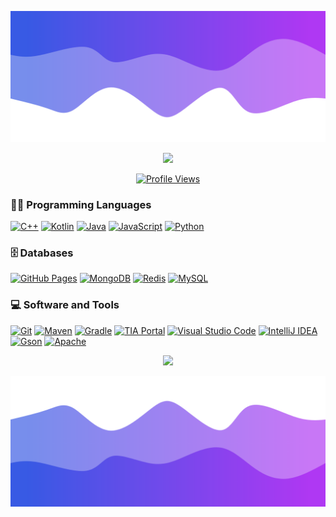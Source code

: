 ![Header](./header.png)

<p align="center">
  <a href="https://github.com/Immutabled">
    <img src="https://readme-typing-svg.herokuapp.com?font=Time+New+Roman&color=%236a0dad&size=40&center=true&vCenter=true&width=800&height=100&lines=Immutabled..&hearts;++;Self-taught+Back-End+Developer;Computer+Science+Student;CEO+Mides+Projects;Active+Learner/Researcher;Love+to+learn+new+stuffs..%3C3">
  </a>
</p>


<a href="https://github.com/Immutabled">
  <p align="center">
    <img src="https://komarev.com/ghpvc/?username=Immutabled" alt="Profile Views">
  </p>
</a>

### 👨‍💻 Programming Languages

<p>
    <a href="https://github.com/Immutabled"><img alt="C++" src="https://img.shields.io/badge/C++%20-%2300599C.svg?logo=c%2B%2B&logoColor=white"></a>
    <a href="https://github.com/Immutabled"><img alt="Kotlin" src="https://img.shields.io/badge/Kotlin-%23000000.svg?logo=kotlin"></a>
    <a href="https://github.com/Immutabled"><img alt="Java" src="https://img.shields.io/badge/Java-%23ED8B00.svg?logo=oracle&logoColor=white"></a>
    <a href="https://github.com/Immutabled"><img alt="JavaScript" src="https://img.shields.io/badge/JavaScript-%23F7DF1E.svg?logo=javascript&logoColor=black"></a>
    <a href="https://github.com/Immutabled"><img alt="Python" src="https://img.shields.io/badge/Python-%233776AB.svg?logo=python&logoColor=white"></a>
</p>

### 🗄️ Databases

<p>
    <a href="https://github.com/Immutabled"><img alt="GitHub Pages" src="https://img.shields.io/badge/GitHub%20Pages-%23327FC7.svg?logo=github&logoColor=white"></a>
    <a href="https://github.com/Immutabled"><img alt="MongoDB" src ="https://img.shields.io/badge/MongoDB-%23FF6F00.svg?logo=mongoDB&logoColor=white"></a>
    <a href="https://github.com/Immutabled"><img alt="Redis" src="https://img.shields.io/badge/Redis-%23DD0031.svg?logo=redis&logoColor=white"></a>
    <a href="https://github.com/Immutabled"><img alt="MySQL" src="https://img.shields.io/badge/MySQL-%234479A1.svg?logo=mysql&logoColor=white"></a>
</p>

### 💻 Software and Tools

<p>
    <a href="https://github.com/Immutabled"><img alt="Git" src="https://img.shields.io/badge/Git%20-%23F05033.svg?logo=git&logoColor=white"></a>
    <a href="https://maven.apache.org/"><img alt="Maven" src="https://img.shields.io/badge/Maven-C71A36.svg?logo=apache-maven&logoColor=white"></a>
    <a href="https://gradle.org/"><img alt="Gradle" src="https://img.shields.io/badge/Gradle-02303A.svg?logo=gradle&logoColor=white"></a>
    <a href="https://new.siemens.com/global/en/products/automation/industry-software/automation-software/tia-portal.html"> <img alt="TIA Portal" src="https://img.shields.io/badge/TIA%20Portal-%230087C6.svg?logo=siemens&logoColor=white"></a>
    <a href="https://github.com/Immutabled"><img alt="Visual Studio Code" src="https://img.shields.io/badge/Visual%20Studio%20Code-0078d7.svg?logo=visual-studio-code&logoColor=white"></a>
    <a href="https://www.jetbrains.com/idea/"><img alt="IntelliJ IDEA" src="https://img.shields.io/badge/IntelliJ%20IDEA-000000.svg?logo=intellij-idea"></a>
    <a href="https://github.com/Immutabled"><img alt="Gson" src="https://img.shields.io/badge/Gson-%23FFCA28.svg?logo=json&logoColor=black"></a>
    <a href="https://httpd.apache.org/"><img alt="Apache" src="https://img.shields.io/badge/Apache-%23D22128.svg?logo=apache&logoColor=white"></a>
</p>

<p align="center">
  <img src="https://github-readme-stats.vercel.app/api/?username=Immutabled&title_color=4F8CC9&text_color=9f9f9f&show_icons=true&bg_color=00000000&hide_border=true&icon_color=4F8CC9&hide_title=true&count_private=true" />
</p>

![Footer](./footer.png)
